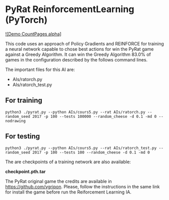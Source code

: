 # PyRat ReinforcementLearning (PyTorch)

[![Demo CountPages alpha]]("https://www.youtube.com/watch?v=yHUtMz1D3xs")

This code uses an approach of Policy Gradients and REINFORCE for training a neural network capable to chose best actions for win the PyRat game against a Greedy Algorithm. It can win the Greedy Algorithm 83.0% of games in the configuration described by the follows command lines.

The important files for this AI are:
- AIs/ratorch.py
- AIs/ratorch_test.py 

## For training
```
python3 ./pyrat.py --python AIs/cours5.py --rat AIs/ratorch.py --random_seed 2017 -p 100 --tests 100000 --random_cheese -d 0.1 -md 0 --nodrawing
```

## For testing
```
python3 ./pyrat.py --python AIs/cours5.py --rat AIs/ratorch_test.py --random_seed 2017 -p 100 --tests 100 --random_cheese -d 0.1 -md 0
```
The are checkpoints of a training network are also available:

**checkpoint.pth.tar**




The PyRat original game the credits are available in https://github.com/vgripon. Please, follow the instructions in the same link for install the game before run the Reiforcement Learning IA.
